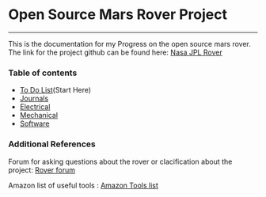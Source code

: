 # Open Source Mars Rover Project

***

This is the documentation for my Progress on the open source mars rover. The link for the project github can be found here: [Nasa JPL Rover](https://github.com/nasa-jpl/open-source-rover)


### Table of contents

- [To Do List](ToDo.md)(Start Here)
- [Journals](Journals.md)
- [Electrical](Electrical/Index.md)
- [Mechanical](Mechanical/Index.md)
- [Software](Software/Index.md)
 
### Additional References

Forum for asking questions about the rover or clacification about the project: [Rover forum](https://www.tapatalk.com/groups/jpl_opensource_rover/)  
  
Amazon list of useful tools : [Amazon Tools list](http://a.co/gnoN2LW)


